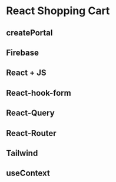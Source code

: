 # React Shopping Cart

## createPortal

## Firebase

## React + JS

## React-hook-form

## React-Query

## React-Router

## Tailwind

## useContext

